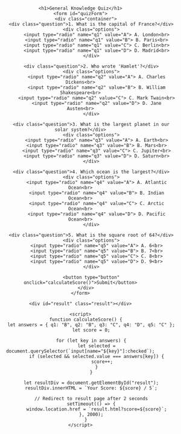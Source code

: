 <!DOCTYPE html>
<html lang="en">
<head>
    <meta charset="UTF-8">
    <meta name="viewport" content="width=device-width, initial-scale=1.0">
    <title>GK Quiz</title>
    <style>
        body { font-family: Arial, sans-serif; text-align: center; margin: 20px; }
        .container { width: 60%; margin: auto; text-align: left; }
        .question { margin-bottom: 10px; font-weight: bold; }
        .options { margin-bottom: 20px; }
        button { padding: 10px 20px; font-size: 16px; cursor: pointer; }
        .result { font-size: 20px; font-weight: bold; margin-top: 20px; }
    </style>
</head>
<body>

    <h1>General Knowledge Quiz</h1>
    <form id="quizForm">
        <div class="container">
            <div class="question">1. What is the capital of France?</div>
            <div class="options">
                <input type="radio" name="q1" value="A"> A. London<br>
                <input type="radio" name="q1" value="B"> B. Paris<br>
                <input type="radio" name="q1" value="C"> C. Berlin<br>
                <input type="radio" name="q1" value="D"> D. Madrid<br>
            </div>

            <div class="question">2. Who wrote 'Hamlet'?</div>
            <div class="options">
                <input type="radio" name="q2" value="A"> A. Charles Dickens<br>
                <input type="radio" name="q2" value="B"> B. William Shakespeare<br>
                <input type="radio" name="q2" value="C"> C. Mark Twain<br>
                <input type="radio" name="q2" value="D"> D. Jane Austen<br>
            </div>

            <div class="question">3. What is the largest planet in our solar system?</div>
            <div class="options">
                <input type="radio" name="q3" value="A"> A. Earth<br>
                <input type="radio" name="q3" value="B"> B. Mars<br>
                <input type="radio" name="q3" value="C"> C. Jupiter<br>
                <input type="radio" name="q3" value="D"> D. Saturn<br>
            </div>

            <div class="question">4. Which ocean is the largest?</div>
            <div class="options">
                <input type="radio" name="q4" value="A"> A. Atlantic Ocean<br>
                <input type="radio" name="q4" value="B"> B. Indian Ocean<br>
                <input type="radio" name="q4" value="C"> C. Arctic Ocean<br>
                <input type="radio" name="q4" value="D"> D. Pacific Ocean<br>
            </div>

            <div class="question">5. What is the square root of 64?</div>
            <div class="options">
                <input type="radio" name="q5" value="A"> A. 6<br>
                <input type="radio" name="q5" value="B"> B. 7<br>
                <input type="radio" name="q5" value="C"> C. 8<br>
                <input type="radio" name="q5" value="D"> D. 9<br>
            </div>

            <button type="button" onclick="calculateScore()">Submit</button>
        </div>
    </form>

    <div id="result" class="result"></div>

    <script>
        function calculateScore() {
            let answers = { q1: "B", q2: "B", q3: "C", q4: "D", q5: "C" };
            let score = 0;

            for (let key in answers) {
                let selected = document.querySelector(`input[name="${key}"]:checked`);
                if (selected && selected.value === answers[key]) {
                    score++;
                }
            }

            let resultDiv = document.getElementById("result");
            resultDiv.innerHTML = `Your Score: ${score} / 5`;

            // Redirect to result page after 2 seconds
            setTimeout(() => {
                window.location.href = `result.html?score=${score}`;
            }, 2000);
        }
    </script>

</body>
</html>
